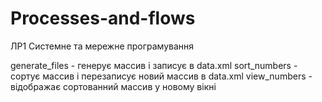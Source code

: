 # Processes-and-flows
ЛР1 Системне та мережне програмування

generate_files - генерує массив і записує в data.xml
sort_numbers - сортує массив і перезаписує новий массив в data.xml
view_numbers - відображає сортованний массив у новому вікні
